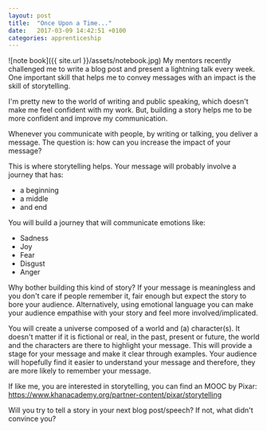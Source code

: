 ```yaml
---
layout: post
title:  "Once Upon a Time..."
date:   2017-03-09 14:42:51 +0100
categories: apprenticeship
---
```

![note book]({{ site.url }}/assets/notebook.jpg)
My mentors recently challenged me to write a blog post and present a lightning
talk every week.  One important skill that helps me to convey messages with an
impact is the skill of storytelling.

I'm pretty new to the world of writing and public speaking, which doesn't make
me feel confident with my work. But, building a story helps me to be more
confident and improve my communication.

Whenever you communicate with people, by writing or talking, you deliver a
message. The question is: how can you increase the impact of your message?

This is where storytelling helps. Your message will probably involve a journey
that has:
- a beginning
- a middle
- and end

You will build a journey that will communicate emotions like:

- Sadness
- Joy
- Fear
- Disgust
- Anger

Why bother building this kind of story? If your message is meaningless and you
don't care if people remember it, fair enough but expect the story to bore your
audience. Alternatively,  using emotional language you can make your audience
empathise with your story and feel more involved/implicated.

You will create a universe composed of a world and (a) character(s). It doesn't
matter if it is fictional or real, in the past, present or future, the world and
the characters are there to highlight your message. This will provide a stage
for your message and make it clear through examples. Your audience will
hopefully find it easier to understand your message and therefore, they are more
likely to remember your message.

If like me, you are interested in storytelling, you can find an MOOC by Pixar:
https://www.khanacademy.org/partner-content/pixar/storytelling

Will you try to tell a story in your next blog post/speech? If not, what didn't
convince you?
